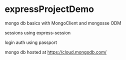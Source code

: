 # expressProjectDemo

mongo db basics with MongoClient and mongosse ODM

sessions using express-session

login auth using passport

mongo db hosted at https://cloud.mongodb.com/ 
